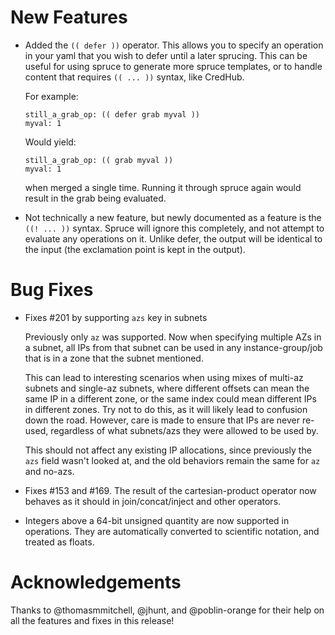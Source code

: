 # New Features

- Added the `(( defer ))` operator. This allows you to specify
  an operation in your yaml that you wish to defer until a later sprucing.
  This can be useful for using spruce to generate more spruce templates,
  or to handle content that requires `(( ... ))` syntax, like CredHub.

  For example:

  ```
  still_a_grab_op: (( defer grab myval ))
  myval: 1
  ```

  Would yield:

  ```
  still_a_grab_op: (( grab myval ))
  myval: 1
  ```

  when merged a single time. Running it through spruce again would result
  in the grab being evaluated.

- Not technically a new feature, but newly documented as a feature is the
  `((! ... ))` syntax. Spruce will ignore this completely, and not attempt
  to evaluate any operations on it. Unlike defer, the output will be identical
  to the input (the exclamation point is kept in the output).

# Bug Fixes

- Fixes #201 by supporting `azs` key in subnets

  Previously only `az` was supported. Now when specifying
  multiple AZs in a subnet, all IPs from that subnet can be
  used in any instance-group/job that is in a zone that the
  subnet mentioned.

  This can lead to interesting scenarios when using mixes of
  multi-az subnets and single-az subnets, where different offsets
  can mean the same IP in a different zone, or the same index could
  mean different IPs in different zones. Try not to do this, as it will
  likely lead to confusion down the road. However, care is made to ensure
  that IPs are never re-used, regardless of what subnets/azs they were
  allowed to be used by.

  This should not affect any existing IP allocations, since previously the
  `azs` field wasn't looked at, and the old behaviors remain the same
  for `az` and no-azs.

- Fixes #153 and #169. The result of the cartesian-product operator
  now behaves as it should in join/concat/inject and other operators.

- Integers above a 64-bit unsigned quantity are now supported in operations.
  They are automatically converted to scientific notation, and treated as floats.

# Acknowledgements

Thanks to @thomasmmitchell, @jhunt, and @poblin-orange for their help on all the features
and fixes in this release!
